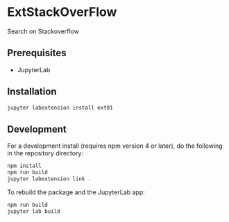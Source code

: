 # ExtStackOverFlow

Search on Stackoverflow

## Prerequisites

* JupyterLab

## Installation

```bash
jupyter labextension install ext01
```

## Development

For a development install (requires npm version 4 or later), do the following in the repository directory:

```bash
npm install
npm run build
jupyter labextension link .
```

To rebuild the package and the JupyterLab app:

```bash
npm run build
jupyter lab build
```


